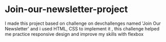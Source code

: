 # Join-our-newsletter-project
I made this project based on challenge on devchallenges named 'Join Our Newsletter' and i used HTML, CSS to implement it  , this challenge helped me practice responsive design and improve my skills with flexbox
